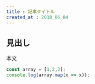 ```yaml
---
title : 記事タイトル
created_at : 2018_06_04
---
```


## 見出し

本文

```javascript
const array = [1,2,3];
console.log(array.map(x => x));

```
